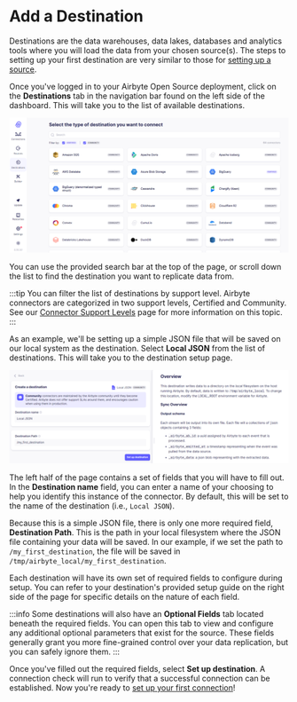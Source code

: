 # Add a Destination

Destinations are the data warehouses, data lakes, databases and analytics tools where you will load the data from your chosen source(s). The steps to setting up your first destination are very similar to those for [setting up a source](./add-a-source).

Once you've logged in to your Airbyte Open Source deployment, click on the **Destinations** tab in the navigation bar found on the left side of the dashboard. This will take you to the list of available destinations.

![Destination List](../../.gitbook/assets/add-a-destination/getting-started-destination-list.png)

You can use the provided search bar at the top of the page, or scroll down the list to find the destination you want to replicate data from.

:::tip
You can filter the list of destinations by support level. Airbyte connectors are categorized in two support levels, Certified and Community. See our [Connector Support Levels](/integrations/connector-support-levels.md) page for more information on this topic.
:::

As an example, we'll be setting up a simple JSON file that will be saved on our local system as the destination. Select **Local JSON** from the list of destinations. This will take you to the destination setup page.

![Destination Page](../../.gitbook/assets/add-a-destination/getting-started-destination-page.png)

The left half of the page contains a set of fields that you will have to fill out. In the **Destination name** field, you can enter a name of your choosing to help you identify this instance of the connector. By default, this will be set to the name of the destination (i.e., `Local JSON`).

Because this is a simple JSON file, there is only one more required field, **Destination Path**. This is the path in your local filesystem where the JSON file containing your data will be saved. In our example, if we set the path to `/my_first_destination`, the file will be saved in `/tmp/airbyte_local/my_first_destination`. 

Each destination will have its own set of required fields to configure during setup. You can refer to your destination's provided setup guide on the right side of the page for specific details on the nature of each field.

:::info
Some destinations will also have an **Optional Fields** tab located beneath the required fields. You can open this tab to view and configure any additional optional parameters that exist for the source. These fields generally grant you more fine-grained control over your data replication, but you can safely ignore them.
:::

Once you've filled out the required fields, select **Set up destination**. A connection check will run to verify that a successful connection can be established. Now you're ready to [set up your first connection](./set-up-a-connection)!
